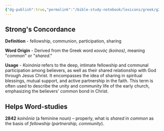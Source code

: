 ```yaml
---
{"dg-publish":true,"permalink":"/bible-study-notebook/lexicons/greek/g2842-koinonia/","tags":["Greek/G2842-koinónia"],"created":"2025-06-02T23:40:12.183-04:00","updated":"2025-06-02T20:08:11.146-04:00"}
---
```


## Strong's Concordance

**Definition** - fellowship, communion, participation, sharing

**Word Origin** - Derived from the Greek word *κοινός (koinos)*, meaning "*common*" or "*shared*."

**Usage** - *Koinónia* refers to the deep, intimate fellowship and communal participation among believers, as well as their shared relationship with God through Jesus Christ. It encompasses the idea of sharing in spiritual blessings, mutual support, and active partnership in the faith. This term is often used to describe the unity and community life of the early church, emphasizing the believers' common bond in Christ.

## Helps Word-studies

**2842** *koinōnía* (a feminine noun) – properly, what is *shared* in *common* as the basis of *fellowship* (*partnership, community*).
